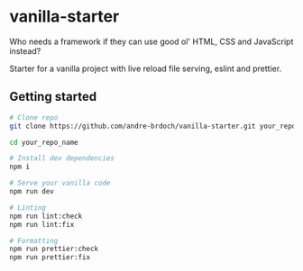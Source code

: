 # vanilla-starter

Who needs a framework if they can use good ol' HTML, CSS and JavaScript instead?

Starter for a vanilla project with live reload file serving, eslint and prettier.

## Getting started

```bash
# Clone repo
git clone https://github.com/andre-brdoch/vanilla-starter.git your_repo_name

cd your_repo_name

# Install dev dependencies
npm i

# Serve your vanilla code
npm run dev

# Linting
npm run lint:check
npm run lint:fix

# Formatting
npm run prettier:check
npm run prettier:fix
```
